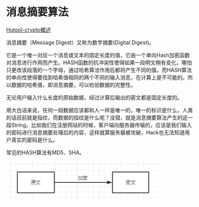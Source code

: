 # 消息摘要算法

[Hutool-crypto概述](https://www.hutool.cn/docs/#/crypto/%E6%91%98%E8%A6%81%E5%8A%A0%E5%AF%86-Digester%E5%92%8CHMac)

消息摘要（Message Digest）又称为数字摘要(Digital Digest)。

它是一个唯一对应一个消息或文本的固定长度的值，它由一个单向Hash加密函数对消息进行作用而产生。HASH函数的抗冲突性使得如果一段明文稍有变化，哪怕只更改该段落的一个字母，通过哈希算法作用后都将产生不同的值。而HASH算法的单向性使得要找到哈希值相同的两个不同的输入消息，在计算上是不可能的。所以数据的哈希值，即消息摘要，可以检验数据的完整性。 

无论用户输入什么长度的原始数据，经过计算后输出的密文都是固定长度的。

用大白话来说，任何一段数据应该都和人一样是唯一的，唯一的标识是什么，人类的话目前就是指纹，而数据的指纹是什么呢？没错，就是消息摘要算法产生的这一段String。比如我们在注册网站的时候，客户端向服务器传输的，应该是我们输入的密码进行消息摘要处理后的内容，这样就算服务器被攻破，Hack也无法知道用户真实的密码是什么。

常见的HASH算法有MD5、SHA。

![01](../images/01.png)